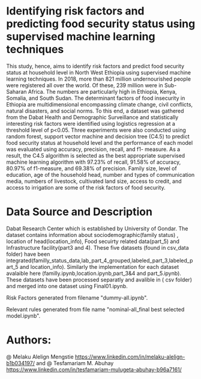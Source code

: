 # Identifying risk factors and predicting food security status using supervised machine learning techniques
This study, hence, aims to identify risk factors and predict food security status at household level in North West Ethiopia using supervised machine learning techniques.
In 2018, more than 821 million undernourished people were registered all over the world. Of these, 239 million were in Sub-Saharan Africa. The numbers are particularly high in Ethiopia, Kenya, Somalia, and South Sudan. The determinant factors of food insecurity in Ethiopia are multidimensional encompassing climate change, civil conflicts, natural disasters, and social norms. To this end, a dataset was gathered from the Dabat Health and Demographic Surveillance and statistically interesting risk factors were identified using logistics regression at a threshold level of p<0.05. Three experiments were also conducted using random forest, support vector machine and decision tree (C4.5) to predict food security status at household level and the performance of each model was evaluated using accuracy, precision, recall, and f1- measure. As a result, the C4.5 algorithm is selected as the best appropriate supervised machine learning algorithm with 97.23% of recall, 91.58% of accuracy, 80.97% of f1-measure, and 69.38% of precision. Family size, level of education, age of the household head, number and types of communication media, numbers of livestock, cultivated land size, access to credit, and access to irrigation are some of the risk factors of food security.

# Data Source and Description
Dabat Research Center which is established by University of Gondar.
The dataset contains information about sociodemographic(family status) , location of head(location_info), Food secuirty related data(part_5) and Infrastructure facility(part3 and 4).
These five datasets (found in csv_data folder) have been integrated(familly_status_data,lab_part_4_grouped,labeled_part_3,labeled_part_5 and location_info).
Similarly the implementation for each dataset avalaible here (familly.ipynb,location.ipynb,part_3&4 and part_5.ipynb).
These datasets have been processed separatly and avalible in ( csv folder) and merged into one dataset using Final01.ipynb.

Risk Factors generated from filename "dummy-all.ipynb".


Relevant rules generated from file name "nominal-all_final best selected model.ipynb".


# Authors: 
  @ Melaku Alelign Mengstie
  https://www.linkedin.com/in/melaku-alelign-b1b034197/ and
  @ Tesfamariam M. Abuhay
  https://www.linkedin.com/in/tesfamariam-mulugeta-abuhay-b96a7161/
